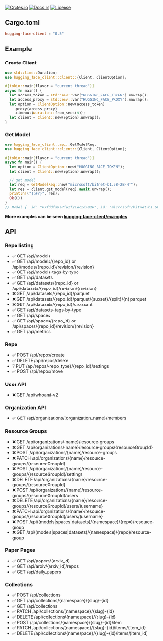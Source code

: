 [![Crates.io](https://img.shields.io/crates/v/hugging-face-client)](https://crates.io/crates/hugging-face-client)
[![Docs.rs](https://img.shields.io/docsrs/hugging-face-client)](https://docs.rs/hugging-face-client)
[![License](https://img.shields.io/github/license/dlzht/hugging-face-client.svg)](https://img.shields.io/github/license/用户名/仓库名.svg)

## Cargo.toml

```toml
hugging-face-client = "0.5"
```

## Example

### Create Client

```rust
use std::time::Duration;
use hugging_face_client::client::{Client, ClientOption};

#[tokio::main(flavor = "current_thread")]
async fn main() {
  let access_token = std::env::var("HUGGING_FACE_TOKEN").unwrap();
  let access_proxy = std::env::var("HUGGING_FACE_PROXY").unwrap();
  let option = ClientOption::new(access_token)
    .proxy(access_proxy)
    .timeout(Duration::from_secs(5));
  let client = Client::new(option).unwrap();
}
```

### Get Model

```rust
use hugging_face_client::api::GetModelReq;
use hugging_face_client::client::{Client, ClientOption};

#[tokio::main(flavor = "current_thread")]
async fn main() {
  let option = ClientOption::new("HUGGING_FACE_TOKEN");
  let client = Client::new(option).unwrap();

  // get model
  let req = GetModelReq::new("microsoft/bitnet-b1.58-2B-4T");
  let res = client.get_model(req).await.unwrap();
  println!("{:#?}", res);
  Ok(())
}
// Model { _id: "67fddfa9a7fe1f21ec1d3026", id: "microsoft/bitnet-b1.58-2B-4T", model_id: None ... }
```

**More examples can be seen [hugging-face-client/examples](https://github.com/dlzht/hugging-face-client/tree/main/examples)**

## API

### Repo listing
+ ✅ GET /api/models 
+ ✅ GET /api/models/{repo_id} or /api/models/{repo_id}/revision/{revision}
+ ✅ GET /api/models-tags-by-type
+ ✅ GET /api/datasets
+ ✅ GET /api/datasets/{repo_id} or /api/datasets/{repo_id}/revision/{revision}
+ ❌ GET /api/datasets/{repo_id}/parquet
+ ❌ GET /api/datasets/{repo_id}/parquet/{subset}/{split}/{n}.parquet
+ ❌ GET /api/datasets/{repo_id}/croissant
+ ✅ GET /api/datasets-tags-by-type
+ ✅ GET /api/spaces
+ ✅ GET /api/spaces/{repo_id} or /api/spaces/{repo_id}/revision/{revision} 
+ ✅ GET /api/metrics

### Repo
+ ✅ POST /api/repos/create
+ ✅ DELETE /api/repos/delete
+ ❔ PUT /api/repos/{repo_type}/{repo_id}/settings
+ ✅ POST /api/repos/move

### User API
+ ❌ GET /api/whoami-v2

### Organization API
+ ✅ GET /api/organizations/{organization_name}/members

### Resource Groups
+ ❌ GET /api/organizations/{name}/resource-groups
+ ❌ GET /api/organizations/{name}/resource-groups/{resourceGroupId}
+ ❌ POST /api/organizations/{name}/resource-groups
+ ❌ PATCH /api/organizations/{name}/resource-groups/{resourceGroupId}
+ ❌ POST /api/organizations/{name}/resource-groups/{resourceGroupId}/settings
+ ❌ DELETE /api/organizations/{name}/resource-groups/{resourceGroupId}
+ ❌ POST /api/organizations/{name}/resource-groups/{resourceGroupId}/users
+ ❌ DELETE /api/organizations/{name}/resource-groups/{resourceGroupId}/users/{username}
+ ❌ PATCH /api/organizations/{name}/resource-groups/{resourceGroupId}/users/{username}
+ ❌ POST /api/(models|spaces|datasets)/{namespace}/{repo}/resource-group
+ ❌ GET /api/(models|spaces|datasets)/{namespace}/{repo}/resource-group

### Paper Pages
+ ✅ GET /api/papers/{arxiv_id}
+ ✅ GET /api/arxiv/{arxiv_id}/repos
+ ✅ GET /api/daily_papers

### Collections
+ ✅ POST /api/collections
+ ✅ GET /api/collections/{namespace}/{slug}-{id}
+ ✅ GET /api/collections
+ ✅ PATCH /api/collections/{namespace}/{slug}-{id}
+ ✅ DELETE /api/collections/{namespace}/{slug}-{id}
+ ✅ POST /api/collections/{namespace}/{slug}-{id}/item
+ ✅ PATCH /api/collections/{namespace}/{slug}-{id}/items/{item_id}
+ ✅ DELETE /api/collections/{namespace}/{slug}-{id}/items/{item_id}
